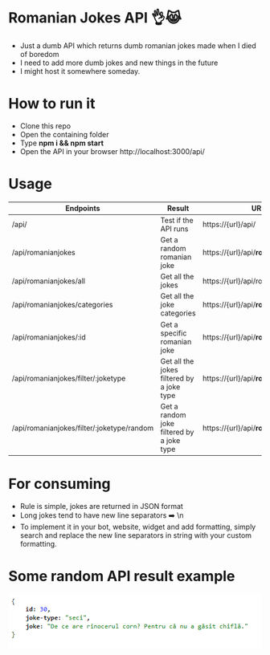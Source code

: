 # Romanian Jokes API 👌😹 
 * Just a dumb API which returns dumb romanian jokes made when I died of boredom
 * I need to add more dumb jokes and new things in the future
 * I might host it somewhere someday.

# How to run it
* Clone this repo
* Open the containing folder
* Type **npm i && npm start**
* Open the API in your browser http://localhost:3000/api/

# Usage

Endpoints | Result | URL Usage Example |
---------- | --- | ------------ |
/api/ | Test if the API runs | https://{url}/api/ |
/api/romanianjokes | Get a random romanian joke | https://{url}/api/**romanianjokes** |
/api/romanianjokes/all | Get all the jokes | https://{url}/api/romanianjokes/**all** |
/api/romanianjokes/categories | Get all the joke categories | https://{url}/api/**romanianjokes**/**categories** |
/api/romanianjokes/:id | Get a specific romanian joke | https://{url}/api/**romanianjokes**/**30** |
/api/romanianjokes/filter/:joketype | Get all the jokes filtered by a joke type | https://{url}/api/**romanianjokes**/filter/**seci** |
/api/romanianjokes/filter/:joketype/random | Get a random joke filtered by a joke type | https://{url}/api/**romanianjokes**/filter/**seci**/**random** |

# For consuming

* Rule is simple, jokes are returned in JSON format
* Long jokes tend to have new line separators ➡️ \\n
* To implement it in your bot, website, widget and add formatting, simply search and replace the new line separators in string with your custom formatting.

# Some random API result example

![Example result](https://github.com/tutyamxx/Romanian-Jokes-API/blob/master/randomjokeresult.PNG)
